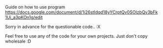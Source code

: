 Guide on how to use program 
https://docs.google.com/document/d/1i26stIdqd18yYCrptQv0SOIzbQv3bFk1Uj_a3pKOn1g/edit

Sorry in advance for the questionable code.. :X

Feel free to use any of the code for your own projects. Just don't copy wholesale :D

